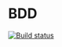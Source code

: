 # BDD
[![Build status](https://ci.appveyor.com/api/projects/status/f8ghtlbi5xr559dj/branch/master?svg=true)](https://ci.appveyor.com/project/TimmyLi55/bdd/branch/master)
